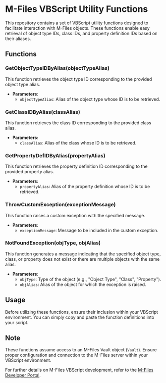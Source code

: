 # M-Files VBScript Utility Functions

This repository contains a set of VBScript utility functions designed to facilitate interaction with M-Files objects. These functions enable easy retrieval of object type IDs, class IDs, and property definition IDs based on their aliases.

## Functions

### GetObjectTypeIDByAlias(objectTypeAlias)

This function retrieves the object type ID corresponding to the provided object type alias.

- **Parameters:**
  - `objectTypeAlias`: Alias of the object type whose ID is to be retrieved.

### GetClassIDByAlias(classAlias)

This function retrieves the class ID corresponding to the provided class alias.

- **Parameters:**
  - `classAlias`: Alias of the class whose ID is to be retrieved.

### GetPropertyDefIDByAlias(propertyAlias)

This function retrieves the property definition ID corresponding to the provided property alias.

- **Parameters:**
  - `propertyAlias`: Alias of the property definition whose ID is to be retrieved.

### ThrowCustomException(exceptionMessage)

This function raises a custom exception with the specified message.

- **Parameters:**
  - `exceptionMessage`: Message to be included in the custom exception.

### NotFoundException(objType, objAlias)

This function generates a message indicating that the specified object type, class, or property does not exist or there are multiple objects with the same alias.

- **Parameters:**
  - `objType`: Type of the object (e.g., "Object Type", "Class", "Property").
  - `objAlias`: Alias of the object for which the exception is raised.

## Usage

Before utilizing these functions, ensure their inclusion within your VBScript environment. You can simply copy and paste the function definitions into your script.

## Note

These functions assume access to an M-Files Vault object (`Vault`). Ensure proper configuration and connection to the M-Files server within your VBScript environment.

For further details on M-Files VBScript development, refer to the [M-Files Developer Portal](https://developer.m-files.com/).
